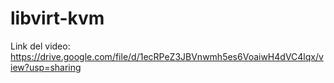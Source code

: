 # libvirt-kvm

Link del video: 
https://drive.google.com/file/d/1ecRPeZ3JBVnwmh5es6VoaiwH4dVC4lqx/view?usp=sharing

